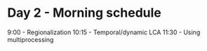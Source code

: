 # Day 2 - Morning schedule

9:00 - Regionalization
10:15 - Temporal/dynamic LCA
11:30 - Using multiprocessing
